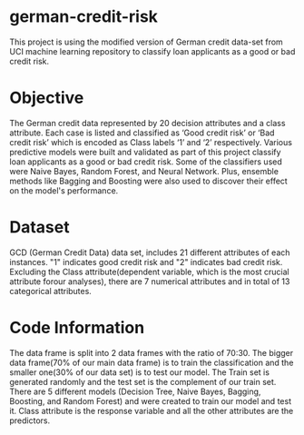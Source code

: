 # german-credit-risk
This project is using the modified version of German credit data-set 
from UCI machine learning repository to classify loan applicants as a good or bad credit risk.


# Objective
The German credit data represented by 20 decision attributes and a class attribute. 
Each case is listed and classified as ‘Good credit risk’ or ‘Bad credit risk’ 
which is encoded as Class labels ‘1’ and ‘2’
respectively. Various predictive models were built and validated as part 
of this project classify loan applicants as a good or bad credit risk. Some of the 
classifiers used were Naive Bayes, Random Forest, and Neural Network. 
Plus, ensemble methods like Bagging and Boosting were also used to
discover their effect on the model's performance. 



# Dataset
GCD (German Credit Data) data set, includes 21 different attributes of each instances.
"1" indicates good credit risk and "2" indicates bad credit risk.
Excluding the Class attribute(dependent variable, which is the most 
crucial attribute forour analyses), there are 7 numerical 
attributes and in total of 13 categorical attributes.



# Code Information
The data frame is split into 2 data frames with the ratio of 70:30. The bigger data
frame(70% of our main data frame) is to train the classification and the smaller one(30%
of our data set) is to test our model. The Train set is generated randomly and the test
set is the complement of our train set.
There are 5 different models (Decision Tree, Naive Bayes, Bagging, Boosting, and
Random Forest) and were created to train our model and test it. Class attribute is the
response variable and all the other attributes are the predictors.



